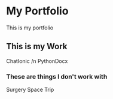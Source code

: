 # My Portfolio
This is my portfolio

## This is my Work
ChatIonic /n
PythonDocx

### These are things I don't work with
Surgery
Space Trip